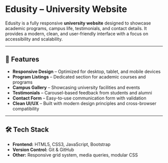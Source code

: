 # Edusity – University Website  

Edusity is a fully responsive **university website** designed to showcase academic programs, campus life, testimonials, and contact details. It provides a modern, clean, and user-friendly interface with a focus on accessibility and scalability.  

---

## 🚀 Features  
- **Responsive Design** – Optimized for desktop, tablet, and mobile devices  
- **Program Listings** – Dedicated section for academic courses and programs  
- **Campus Gallery** – Showcasing university facilities and events  
- **Testimonials** – Carousel-based feedback from students and alumni  
- **Contact Form** – Easy-to-use communication form with validation  
- **Clean UI/UX** – Built with modern design principles and cross-browser compatibility  

---

## 🛠️ Tech Stack  
- **Frontend:** HTML5, CSS3, JavaScript, Bootstrap  
- **Version Control:** Git & GitHub  
- **Other:** Responsive grid system, media queries, modular CSS  


